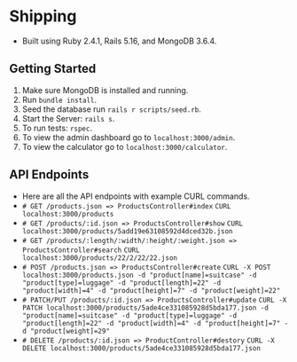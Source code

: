 # Shipping 
- Built using Ruby 2.4.1, Rails 5.16, and MongoDB 3.6.4.
## Getting Started
1. Make sure MongoDB is installed and running. 
2. Run `bundle install`. 
3. Seed the database run `rails r scripts/seed.rb`.
4. Start the Server: `rails s`.
5. To run tests: `rspec`.
6. To view the admin dashboard go to `localhost:3000/admin`.
7. To view the calculator go to `localhost:3000/calculator`.

## API Endpoints 
- Here are all the API endpoints with example CURL commands. 
- `# GET /products.json => ProductsController#index`
`CURL localhost:3000/products`
- `# GET /products/:id.json => ProductsController#show`
`CURL localhost:3000/products/5add19e63108592d4dced32b.json`
- `# GET /products/:length/:width/:height/:weight.json => ProductsController#search` `CURL localhost:3000/products/22/2/22/22.json`
- `# POST /products.json => ProductsController#create`
`CURL -X POST localhost:3000/products.json -d "product[name]=suitcase" -d "product[type]=luggage" -d "product[length]=22" -d "product[width]=4" -d "product[height]=7" -d "product[weight]=22"` 
- `# PATCH/PUT /products/:id.json => ProductsController#update`
`CURL -X PATCH localhost:3000/products/5ade4ce331085928d5bda177.json -d "product[name]=suitcase" -d "product[type]=luggage" -d "product[length]=22" -d "product[width]=4" -d "product[height]=7" -d "product[weight]=29"`
- `# DELETE /products/:id.json => ProductController#destory`
`CURL -X DELETE localhost:3000/products/5ade4ce331085928d5bda177.json`